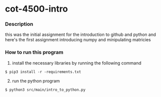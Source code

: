 # cot-4500-intro
### Description
this was the initial assignment for the introduction to github and python and here's the first assignment introducing numpy and minipulating matricies 
### How to run this program
1. install the necessary libraries by running the following command
```
$ pip3 install -r -requirements.txt
```
2. run the python program
```
$ python3 src/main/intro_to_python.py
```
